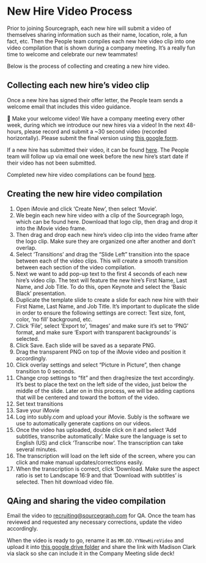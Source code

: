 # New Hire Video Process

Prior to joining Sourcegraph, each new hire will submit a video of themselves sharing information such as their name, location, role, a fun fact, etc. Then the People team compiles each new hire video clip into one video compilation that is shown during a company meeting. It’s a really fun time to welcome and celebrate our new teammates!

Below is the process of collecting and creating a new hire video.

## Collecting each new hire’s video clip

Once a new hire has signed their offer letter, the People team sends a welcome email that includes this video guidance.

🎥 Make your welcome video! We have a company meeting every other week, during which we introduce our new hires via a video! In the next 48-hours, please record and submit a ~30 second video (recorded horizontally).
Please submit the final version using [this google form](https://docs.google.com/forms/d/e/1FAIpQLSfH6DQORMhFO7CLzqYaOCSFKE79QAdSW_Sr1WLzk4hhtpCFpw/viewform?usp=sf_link).

If a new hire has submitted their video, it can be found [here](https://drive.google.com/drive/u/0/folders/132lilXANf3oltAEUEpoWIbRKvTZOBnFX0DoHXA6hAckPQwHP0sd6JBeSdzD_5wUtsLQEDBrz). The People team will follow up via email one week before the new hire’s start date if their video has not been submitted.

Completed new hire video compilations can be found [here](https://drive.google.com/drive/u/0/folders/1wURoxLHRGviQ0NRuGPo6Vj2DWBnWtodXb0TprRCafdm-5p8BDZ1Bri8VIUSxcXz7gYqFdBfh).

## Creating the new hire video compilation

1. Open iMovie and click ‘Create New’, then select ‘Movie’.
2. We begin each new hire video with a clip of the Sourcegraph logo, which can be found here. Download that logo clip, then drag and drop it into the iMovie video frame.
3. Then drag and drop each new hire’s video clip into the video frame after the logo clip. Make sure they are organized one after another and don’t overlap.
4. Select ‘Transitions’ and drag the “Slide Left” transition into the space between each of the video clips. This will create a smooth transition between each section of the video compilation.
5. Next we want to add pop-up text to the first 4 seconds of each new hire’s video clip. The text will feature the new hire’s First Name, Last Name, and Job Title. To do this, open Keynote and select the ‘Basic Black’ presentation.
6. Duplicate the template slide to create a slide for each new hire with their First Name, Last Name, and Job Title. It’s important to duplicate the slide in order to ensure the following settings are correct: Text size, font, color, ‘no fill’ background, etc.
7. Click ‘File’, select ‘Export to’, ‘Images’ and make sure it’s set to ‘PNG’ format, and make sure ‘Export with transparent backgrounds’ is selected.
8. Click Save. Each slide will be saved as a separate PNG.
9. Drag the transparent PNG on top of the iMovie video and position it accordingly.
10. Click overlay settings and select “Picture in Picture”, then change transition to 0 seconds.
11. Change crop settings to “fit” and then drag/resize the text accordingly. It’s best to place the text on the left side of the video, just below the middle of the slide. Later on in this process, we will be adding captions that will be centered and toward the bottom of the video.
12. Set text transitions
13. Save your iMovie
14. Log into subly.com and upload your iMovie. Subly is the software we use to automatically generate captions on our videos.
15. Once the video has uploaded, double click on it and select ‘Add subtitles, transcribe automatically’. Make sure the language is set to English (US) and click ‘Transcribe now’. The transcription can take several minutes.
16. The transcription will load on the left side of the screen, where you can click and make manual updates/corrections easily.
17. When the transcription is correct, click ‘Download. Make sure the aspect ratio is set to Landscape 16:9 and that ‘Download with subtitles’ is selected. Then hit download video file.

## QAing and sharing the video compilation

Email the video to recruiting@sourcegraph.com for QA. Once the team has reviewed and requested any necessary corrections, update the video accordingly.

When the video is ready to go, rename it as `MM.DD.YYNewHireVideo` and upload it into [this google drive folder](https://drive.google.com/drive/u/0/folders/1wURoxLHRGviQ0NRuGPo6Vj2DWBnWtodXb0TprRCafdm-5p8BDZ1Bri8VIUSxcXz7gYqFdBfh) and share the link with Madison Clark via slack so she can include it in the Company Meeting slide deck!
